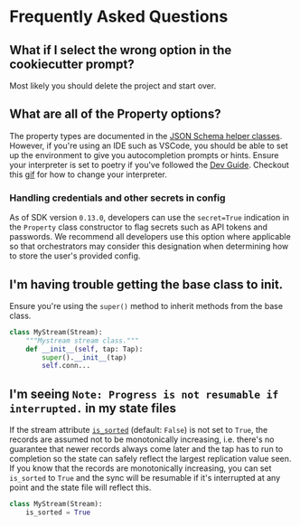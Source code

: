 # Frequently Asked Questions

## What if I select the wrong option in the cookiecutter prompt?

Most likely you should delete the project and start over.

## What are all of the Property options?

The property types are documented in the [JSON Schema helper classes](./reference.rst).
However, if you're using an IDE such as VSCode, you should be able to set up the environment to give you autocompletion prompts or hints.
Ensure your interpreter is set to poetry if you've followed the [Dev Guide](./dev_guide.md).
Checkout this [gif](https://visualstudiomagazine.com/articles/2021/04/20/~/media/ECG/visualstudiomagazine/Images/2021/04/poetry.ashx) for how to change your interpreter.

### Handling credentials and other secrets in config

As of SDK version `0.13.0`, developers can use the `secret=True` indication in the `Property` class constructor to flag secrets such as API tokens and passwords. We recommend all developers use this option where applicable so that orchestrators may consider this designation when determining how to store the user's provided config.

## I'm having trouble getting the base class to **init**.

Ensure you're using the `super()` method to inherit methods from the base class.

```python
class MyStream(Stream):
    """Mystream stream class."""
    def __init__(self, tap: Tap):
        super().__init__(tap)
        self.conn...
```

## I'm seeing `Note: Progress is not resumable if interrupted.` in my state files

If the stream attribute [`is_sorted`](singer_sdk.Stream.is_sorted) (default: `False`) is not set to `True`, the records are assumed not to be monotonically increasing, i.e. there's no guarantee that newer records always come later and the tap has to run to completion so the state can safely reflect the largest replication value seen. If you know that the records are monotonically increasing, you can set `is_sorted` to `True` and the sync will be resumable if it's interrupted at any point and the state file will reflect this.

```python
class MyStream(Stream):
    is_sorted = True
```

